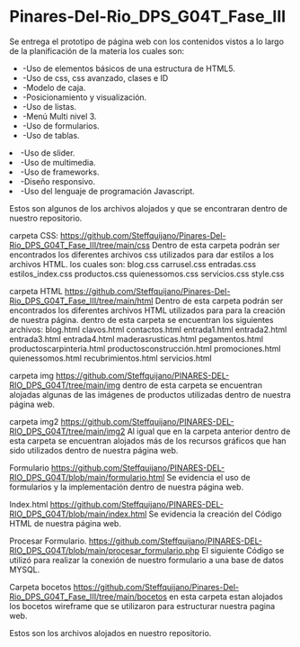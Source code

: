 # Pinares-Del-Rio_DPS_G04T_Fase_III
<p>
Se entrega el prototipo de página web con los contenidos vistos a lo largo de la planificación de la materia los cuales son:
<ul>            <li>-Uso de elementos básicos de una estructura de HTML5. </li>
	        <li>-Uso de css, css avanzado, clases e ID</li>
		<li>-Modelo de caja. </li>
		<li>-Posicionamiento y visualización. </li>
		<li>-Uso de listas. </li>
		<li>-Menú Multi nivel 3. </li>
		<li>-Uso de formularios. </li>
		<li>-Uso de tablas. </li></ul>
		<li>-Uso de slider. </li>
		<li>-Uso de multimedia. </li>
		<li>-Uso de frameworks. </li>
		<li>-Diseño responsivo. </li>
		<li>-Uso del lenguaje de programación Javascript. </li></ul>

Estos son algunos de los archivos alojados y que se encontraran dentro de nuestro repositorio.
</p>

carpeta CSS:
https://github.com/Steffquijano/Pinares-Del-Rio_DPS_G04T_Fase_III/tree/main/css
Dentro de esta carpeta podrán ser encontrados los diferentes archivos css utilizados para dar estilos a los archivos HTML. los cuales son: 
blog.css
carrusel.css
entradas.css
estilos_index.css
productos.css
quienessomos.css
servicios.css
style.css

carpeta HTML
https://github.com/Steffquijano/Pinares-Del-Rio_DPS_G04T_Fase_III/tree/main/html
Dentro de esta carpeta podrán ser encontrados los diferentes archivos HTML utilizados para para la creación de nuestra página. dentro de esta carpeta se encuentran los siguientes archivos:
blog.html
clavos.html
contactos.html
entrada1.html
entrada2.html
entrada3.html
entrada4.html
maderasrusticas.html
pegamentos.html
productoscarpinteria.html
productosconstrucción.html
promociones.html
quienessomos.html
recubrimientos.html
servicios.html

carpeta img
https://github.com/Steffquijano/PINARES-DEL-RIO_DPS_G04T/tree/main/img
dentro de esta carpeta se encuentran alojadas algunas de las imágenes de productos utilizadas dentro de nuestra página web.

carpeta img2
https://github.com/Steffquijano/PINARES-DEL-RIO_DPS_G04T/tree/main/img2
Al igual que en la carpeta anterior dentro de esta carpeta se encuentran alojados más de los recursos gráficos que han sido utilizados dentro de nuestra página web.

Formulario
https://github.com/Steffquijano/PINARES-DEL-RIO_DPS_G04T/blob/main/formulario.html
Se evidencia el uso de formularios y la implementación dentro de nuestra página web.

Index.html
https://github.com/Steffquijano/PINARES-DEL-RIO_DPS_G04T/blob/main/index.html
Se evidencia la creación del Código HTML de nuestra página web.

Procesar Formulario.
https://github.com/Steffquijano/PINARES-DEL-RIO_DPS_G04T/blob/main/procesar_formulario.php
El siguiente Código se utilizó para realizar la conexión de nuestro formulario a una base de datos MYSQL.

Carpeta bocetos
https://github.com/Steffquijano/Pinares-Del-Rio_DPS_G04T_Fase_III/tree/main/bocetos
en esta carpeta estan alojados los bocetos wireframe que se utilizaron para estructurar nuestra pagina web.

Estos son los archivos alojados en nuestro repositorio.
